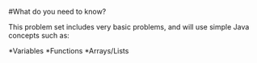 #What do you need to know?

This problem set includes very basic problems, and will use simple Java concepts such as:

*Variables
*Functions
*Arrays/Lists 


